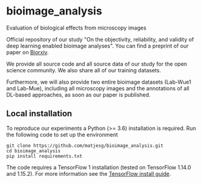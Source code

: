 # bioimage_analysis
Evaluation of biological effects from microscopy images

Official repository of our study "On the objectivity, reliability, and validity of deep learning enabled bioimage analyses". You can find a preprint of our paper on [Biorxiv](https://www.biorxiv.org/content/10.1101/473199v2).

We provide all source code and all source data of our study for the open science community. We also share all of our training datasets.

Furthermore, we will also provide two entire bioimage datasets (Lab-Wue1 and Lab-Mue), including all microscopy images and the annotations of all DL-based approaches, as soon as our paper is published.


## Local installation

To reproduce our experiments a Python (>= 3.6) installation is required. Run the following code to set up the environment
```
git clone https://github.com/matjesg/bioimage_analysis.git
cd bioimage_analysis
pip install requirements.txt
```

The code requires a TensorFlow 1 installation (tested on TensorFlow 1.14.0 and 1.15.2). For more information see the [TensorFlow install guide](https://www.tensorflow.org/install).